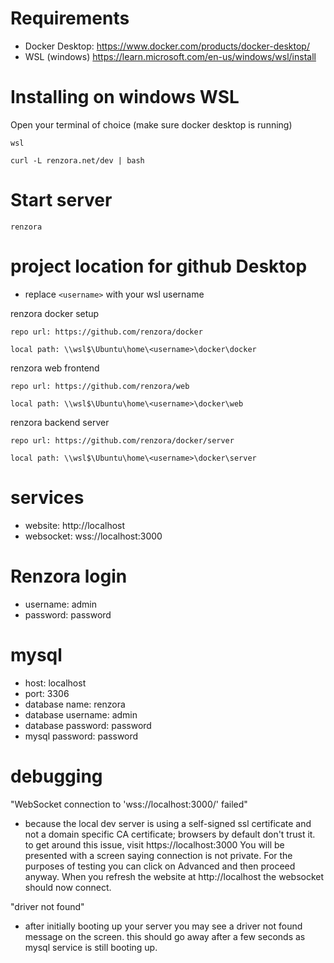# Requirements
- Docker Desktop: https://www.docker.com/products/docker-desktop/
- WSL (windows) https://learn.microsoft.com/en-us/windows/wsl/install

# Installing on windows WSL

Open your terminal of choice (make sure docker desktop is running)
```
wsl
```
```
curl -L renzora.net/dev | bash
```

# Start server
```
renzora
```

# project location for github Desktop
- replace ```<username>``` with your wsl username

renzora docker setup
```
repo url: https://github.com/renzora/docker

local path: \\wsl$\Ubuntu\home\<username>\docker\docker
```

renzora web frontend
```
repo url: https://github.com/renzora/web

local path: \\wsl$\Ubuntu\home\<username>\docker\web
```

renzora backend server
```
repo url: https://github.com/renzora/docker/server

local path: \\wsl$\Ubuntu\home\<username>\docker\server
```

# services
- website: http://localhost
- websocket: wss://localhost:3000

# Renzora login
- username: admin
- password: password

# mysql
- host: localhost
- port: 3306
- database name: renzora
- database username: admin
- database password: password
- mysql password: password

# debugging
"WebSocket connection to 'wss://localhost:3000/' failed"
- because the local dev server is using a self-signed ssl certificate and not a domain specific CA certificate; browsers by default don't trust it. to get around this issue, visit https://localhost:3000 You will be presented with a screen saying connection is not private. For the purposes of testing you can click on Advanced and then proceed anyway. When you refresh the website at http://localhost the websocket should now connect.

"driver not found"
- after initially booting up your server you may see a driver not found message on the screen. this should go away after a few seconds as mysql service is still booting up.
